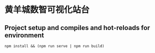 # 黄羊城数智可视化站台

## Project setup and compiles and hot-reloads for environment

```
npm install && (npm run serve | npm run build)
```
